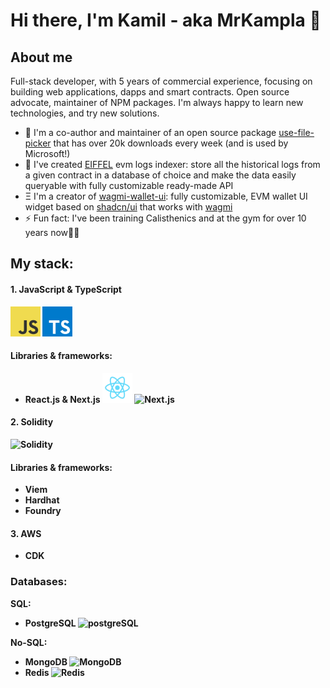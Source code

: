 # Hi there, I'm Kamil - aka MrKampla 👋
## About me
Full-stack developer, with 5 years of commercial experience, focusing on building web applications, dapps and smart contracts. Open source advocate, maintainer of NPM packages. I'm always happy to learn new technologies, and try new solutions.

- 🔭 I'm a co-author and maintainer of an open source package [use-file-picker](https://www.npmjs.com/package/use-file-picker) that has over 20k downloads every week (and is used by Microsoft!)
- 🔎 I've created [EIFFEL](https://github.com/MrKampla/eiffel-evm-indexer) evm logs indexer: store all the historical logs from a given contract in a database of choice and make the data easily queryable with fully customizable ready-made API
- Ξ I'm a creator of [wagmi-wallet-ui](https://github.com/MrKampla/wagmi-wallet-ui): fully customizable, EVM wallet UI widget based on [shadcn/ui](https://ui.shadcn.com/) that works with [wagmi](https://wagmi.sh/)
- ⚡ Fun fact: I've been training Calisthenics and at the gym for over 10 years now🏋️‍♂️

## My stack:
#### <b> 1. JavaScript & TypeScript<b/>  
  <img alt="JavaScript" width="48px" src="https://raw.githubusercontent.com/github/explore/80688e429a7d4ef2fca1e82350fe8e3517d3494d/topics/javascript/javascript.png" /> <img alt="TypeScript" width="48px" src="https://raw.githubusercontent.com/github/explore/80688e429a7d4ef2fca1e82350fe8e3517d3494d/topics/typescript/typescript.png" />
#### Libraries & frameworks:
- React.js & Next.js <img  alt="React" width="48px" src="https://raw.githubusercontent.com/github/explore/80688e429a7d4ef2fca1e82350fe8e3517d3494d/topics/react/react.png" /> <img  alt="Next.js" width="48px" src="https://images.prismic.io/boringowl/fe6cc033-921c-42e6-8d10-582373846263_next+js+framework.jpeg" />
  
#### <b> 2. Solidity<b/> 
  <img alt="Solidity" height="48px" src="https://encrypted-tbn0.gstatic.com/images?q=tbn:ANd9GcQmNqdJfJzDXQV3FV-viwgODZ5lIv3YTYU8FhDa_evh7x5ROfIsN_WLYidUdGvC_XX33II&usqp=CAU" />

#### Libraries & frameworks:
  - Viem
  - Hardhat
  - Foundry

#### <b> 3. AWS<b/> 
  - CDK
 
### Databases: 
SQL:
- PostgreSQL <img alt="postgreSQL" width="36px" src="https://www.postgresql.org/media/img/about/press/elephant.png" />

No-SQL:
- MongoDB <img alt="MongoDB" width="48px" height="26px" src="https://dwglogo.com/wp-content/uploads/2017/12/MongoDB_logo_01.png" />
- Redis <img alt="Redis" width="48px" height="26px" src="https://dwglogo.com/wp-content/uploads/2017/12/1100px_Redis_Logo_01.png" />
